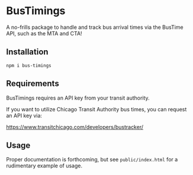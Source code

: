 # BusTimings

A no-frills package to handle and track bus arrival times via the BusTime API, such as the MTA and CTA!

## Installation

`npm i bus-timings`

## Requirements

BusTimings requires an API key from your transit authority.

If you want to utilize Chicago Transit Authority bus times, you can request an API key via:

https://www.transitchicago.com/developers/bustracker/

## Usage

Proper documentation is forthcoming, but see `public/index.html` for a rudimentary example of usage.
